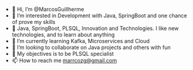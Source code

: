 - 👋 Hi, I’m @MarcosGuillherme
- 👀 I’m interested in Development with Java, SpringBoot and one chance of prove my skills
- 💙 Java, SpringBoot, PLSQL, Innovation and Technologies. I like new technologies, and to learn about anything
- 🌱 I’m currently learning Kafka, Microservices and Cloud
- 💞️ I’m looking to collaborate on Java projects and others with fun
- 🎯 My objectives is to be PLSQL specialist
- 📫 How to reach me marrcozg@gmail.com

<!---
MarcosGuillherme/MarcosGuillherme is a ✨ special ✨ repository because its `README.md` (this file) appears on your GitHub profile.
You can click the Preview link to take a look at your changes.
--->
